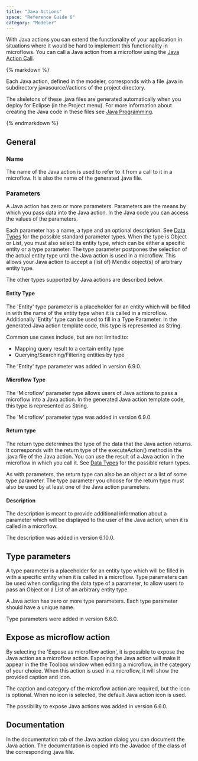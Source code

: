 ```yaml
---
title: "Java Actions"
space: "Reference Guide 6"
category: "Modeler"
---
```



With Java actions you can extend the functionality of your application in situations where it would be hard to implement this functionality in microflows. You can call a Java action from a microflow using the [Java Action Call](java-action-call).

<div class="alert alert-info">{% markdown %}

Each Java action, defined in the modeler, corresponds with a file <name of Java action>.java in subdirectory javasource/<module name>/actions of the project directory.

The skeletons of these .java files are generated automatically when you deploy for Eclipse (in the Project menu). For more information about creating the Java code in these files see [Java Programming](java-programming).

{% endmarkdown %}</div>

## General

### Name

The name of the Java action is used to refer to it from a call to it in a microflow. It is also the name of the generated .java file.

### Parameters

A Java action has zero or more parameters. Parameters are the means by which you pass data into the Java action. In the Java code you can access the values of the parameters.

Each parameter has a name, a type and an optional description. See [Data Types](data-types) for the possible standard parameter types. When the type is Object or List, you must also select its entity type, which can be either a specific entity or a type parameter. The type parameter postpones the selection of the actual entity type until the Java action is used in a microflow. This allows your Java action to accept a (list of) Mendix object(s) of arbitrary entity type.

The other types supported by Java actions are described below.

#### Entity Type

The 'Entity' type parameter is a placeholder for an entity which will be filled in with the name of the entity type when it is called in a microflow. Additionally 'Entity' type can be used to fill in a Type Parameter. In the generated Java action template code, this type is represented as String. 

Common use cases include, but are not limited to:

* Mapping query result to a certain entity type
* Querying/Searching/Filtering entities by type

The 'Entity' type parameter was added in version 6.9.0.

#### Microflow Type

The 'Microflow' parameter type allows users of Java actions to pass a microflow into a Java action. In the generated Java action template code, this type is represented as String.

The 'Microflow' parameter type was added in version 6.9.0.

#### Return type

The return type determines the type of the data that the Java action returns. It corresponds with the return type of the executeAction() method in the .java file of the Java action. You can use the result of a Java action in the microflow in which you call it. See [Data Types](data-types) for the possible return types.

As with parameters, the return type can also be an object or a list of some type parameter. The type parameter you choose for the return type must also be used by at least one of the Java action parameters.

#### Description

The description is meant to provide additional information about a parameter which will be displayed to the user of the Java action, when it is called in a microflow.

The description was added in version 6.10.0.

## Type parameters

A type parameter is a placeholder for an entity type which will be filled in with a specific entity when it is called in a microflow. Type parameters can be used when configuring the data type of a parameter, to allow users to pass an Object or a List of an arbitrary entity type.

A Java action has zero or more type parameters. Each type parameter should have a unique name.

Type parameters were added in version 6.6.0.

## Expose as microflow action

By selecting the 'Expose as microflow action', it is possible to expose the Java action as a microflow action. Exposing the Java action will make it appear in the the Toolbox window when editing a microflow, in the category of your choice. When this action is used in a microflow, it will show the provided caption and icon.

The caption and category of the microflow action are required, but the icon is optional. When no icon is selected, the default Java action icon is used.

The possibility to expose Java actions was added in version 6.6.0.

## Documentation

In the documentation tab of the Java action dialog you can document the Java action. The documentation is copied into the Javadoc of the class of the corresponding .java file.
